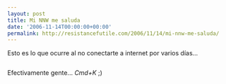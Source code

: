 ```yaml
---
layout: post
title: Mi NNW me saluda
date: '2006-11-14T00:00:00+00:00'
permalink: http://resistancefutile.com/2006/11/14/mi-nnw-me-saluda/
---
```

Esto es lo que ocurre al no conectarte a internet por varios días...

<img style="display:block; margin:0px auto 10px; text-align:center;" src="http://photos1.blogger.com/blogger2/4553/2422/1600/Imagen%201.5.jpg" border="0" alt="" />

Efectivamente gente... <span style="font-style:italic;">Cmd+K</span> ;)
